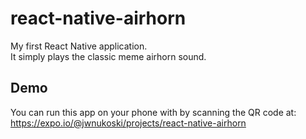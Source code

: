 # react-native-airhorn
My first React Native application.  
It simply plays the classic meme airhorn sound.  

## Demo
You can run this app on your phone with by scanning the QR code at:  
https://expo.io/@jwnukoski/projects/react-native-airhorn